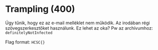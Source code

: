 # Trampling (400)

Úgy tűnik, hogy ez az e-mail melléklet nem működik. Az irodában régi szövegszerkesztőket használunk. Ez lehet az oka? Pw az archívumhoz: `definitelyNotInfected`

Flag format: `HCSC{}`
